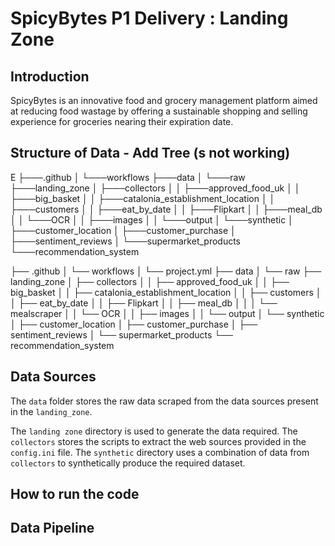 # SpicyBytes P1 Delivery : Landing Zone

## Introduction
SpicyBytes is an innovative food and grocery management platform aimed at reducing food wastage by offering a sustainable shopping and selling experience for groceries nearing their expiration date. 

## Structure of Data - Add Tree (s not working)
E
├───.github
│   └───workflows
├───data
│   └───raw
├───landing_zone
│   ├───collectors
│   │   ├───approved_food_uk
│   │   ├───big_basket
│   │   ├───catalonia_establishment_location
│   │   ├───customers
│   │   ├───eat_by_date
│   │   ├───Flipkart
│   │   ├───meal_db
│   │   └───OCR
│   │       ├───images
│   │       └───output
│   └───synthetic
│       ├───customer_location
│       ├───customer_purchase
│       ├───sentiment_reviews
│       └───supermarket_products
└───recommendation_system


├── .github
│   └── workflows
│       └── project.yml
├── data
│   └── raw
├── landing_zone
│   ├── collectors
│   │   ├── approved_food_uk
│   │   ├── big_basket
│   │   ├── catalonia_establishment_location
│   │   ├── customers
│   │   ├── eat_by_date
│   │   ├── Flipkart
│   │   ├── meal_db
│   │   │   └── mealscraper
│   │   └── OCR
│   │       ├── images
│   │       └── output
│   └── synthetic
│       ├── customer_location
│       ├── customer_purchase
│       ├── sentiment_reviews
│       └── supermarket_products
└── recommendation_system


## Data Sources

The `data` folder stores the raw data scraped from the data sources present in the `landing_zone`.

The `landing zone` directory is used to generate the data required. The `collectors` stores the scripts to extract the web sources provided in the `config.ini` file. 
The `synthetic` directory uses a combination of data from `collectors` to synthetically produce the required dataset.

## How to run the code

## Data Pipeline
